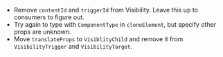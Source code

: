 - Remove `contentId` and `triggerId` from Visibility. Leave this up to consumers to figure out.
- Try again to type with `ComponentType` in `cloneElement`, but specify other props are unknown.
- Move `translateProps` to `VisiblityChild` and remove it from `VisibilityTrigger` and `VisibilityTarget`.
